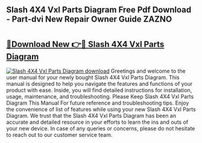 ## Slash 4X4 Vxl Parts Diagram Free Pdf Download - Part-dvi New Repair Owner Guide ZAZNO

# <h2><a href="http://dft1y1i.blite.top/?on=Slash+4X4+Vxl+Parts+Diagram">🔗Download New 👉🔴 Slash 4X4 Vxl Parts Diagram</a></h2>

[![Slash 4X4 Vxl Parts Diagram download](https://i.imgur.com/lujVjoI.png)](http://dft1y1i.blite.top/?on=Slash+4X4+Vxl+Parts+Diagram)
Greetings and welcome to the user manual for your newly bought Slash 4X4 Vxl Parts Diagram. This manual is designed to help you navigate the features and functions of your product with ease. Inside, you will find detailed instructions for installation, usage, maintenance, and troubleshooting. Please Keep Slash 4X4 Vxl Parts Diagram This Manual For future reference and troubleshooting tips. Enjoy the convenience of list of features while using your new Slash 4X4 Vxl Parts Diagram. We trust that the Slash 4X4 Vxl Parts Diagram has been an accurate and detailed resource in your efforts to learn the ins and outs of your new device. In case of any queries or concerns, please do not hesitate to reach out to our customer service team.
